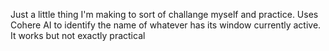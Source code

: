 Just a little thing I'm making to sort of challange myself and practice. Uses Cohere AI to identify the name of whatever has its window currently active. It works but not exactly practical
